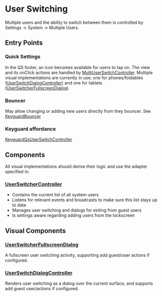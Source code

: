 # User Switching

Multiple users and the ability to switch between them is controlled by Settings -> System -> Multiple Users.

## Entry Points

### Quick Settings

In the QS footer, an icon becomes available for users to tap on. The view and its onClick actions are handled by [MultiUserSwitchController][2]. Multiple visual implementations are currently in use; one for phones/foldables ([UserSwitchDialogController][6]) and one for tablets ([UserSwitcherFullscreenDialog][5]).

### Bouncer

May allow changing or adding new users directly from they bouncer. See [KeyguardBouncer][1]

### Keyguard affordance

[KeyguardQsUserSwitchController][4]

## Components

All visual implementations should derive their logic and use the adapter specified in:

### [UserSwitcherController][3]

* Contains the current list of all system users
* Listens for relevant events and broadcasts to make sure this list stays up to date
* Manages user switching and dialogs for exiting from guest users
* Is settings aware regarding adding users from the lockscreen

## Visual Components

### [UserSwitcherFullscreenDialog][5]

A fullscreen user switching activity, supporting add guest/user actions if configured.

### [UserSwitchDialogController][6]

Renders user switching as a dialog over the current surface, and supports add guest user/actions if configured.

[1]: /frameworks/base/packages/SystemUI/docs/device-entry/bouncer.md
[2]: /frameworks/base/packages/SystemUI/src/com/android/systemui/statusbar/phone/MultiUserController.java
[3]: /frameworks/base/packages/SystemUI/src/com/android/systemui/statusbar/policy/UserSwitcherController.java
[4]: /frameworks/base/packages/SystemUI/src/com/android/systemui/statusbar/policy/KeyguardQsUserSwitchController.java
[5]: /frameworks/base/packages/SystemUI/src/com/android/systemui/user/UserSwitcherFullscreenDialog.kt
[6]: /frameworks/base/packages/SystemUI/src/com/android/systemui/qs/user/UserSwitchDialogController.kt
